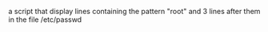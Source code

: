 a script that display lines containing the pattern "root" and 3 lines after them in the file /etc/passwd
